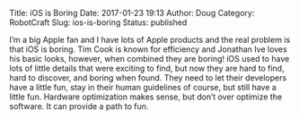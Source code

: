 Title: iOS is Boring
Date: 2017-01-23 19:13
Author: Doug
Category: RobotCraft
Slug: ios-is-boring
Status: published

I’m a big Apple fan and I have lots of Apple products and the real problem is that iOS is boring. Tim Cook is known for efficiency and Jonathan Ive loves his basic looks, however, when combined they are boring! iOS used to have lots of little details that were exciting to find, but now they are hard to find, hard to discover, and boring when found. They need to let their developers have a little fun, stay in their human guidelines of course, but still have a little fun. Hardware optimization makes sense, but don’t over optimize the software. It can provide a path to fun.
